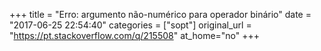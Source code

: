 +++
title = "Erro: argumento não-numérico para operador binário"
date = "2017-06-25 22:54:40"
categories = ["sopt"]
original_url = "https://pt.stackoverflow.com/q/215508"
at_home="no"
+++

